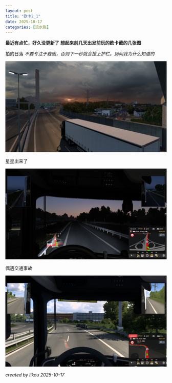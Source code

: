 ```yaml
---
layout: post
title: "欧卡2_1"
date: 2025-10-17
categories: [流水账]
---
```


**最近有点忙，好久没更新了**
**想起来前几天出发前玩的欧卡截的几张图**

拍的日落 
*不要专注于截图，否则下一秒就会撞上护栏。别问我为什么知道的*

![](/images/Games/EuroTruckSimulator2/mmexport1760291876683.jpg)



星星出来了

![](/images/Games/EuroTruckSimulator2/mmexport1760291884470.jpg)


偶遇交通事故

![](/images/Games/EuroTruckSimulator2/mmexport1760291888942.jpg)

*created by likcu*
*2025-10-17*
